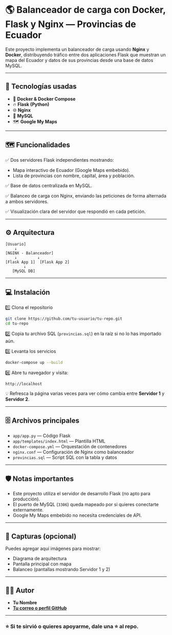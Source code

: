 # 🌎 Balanceador de carga con Docker, Flask y Nginx — Provincias de Ecuador

Este proyecto implementa un balanceador de carga usando **Nginx** y **Docker**, distribuyendo tráfico entre dos aplicaciones Flask que muestran un mapa del Ecuador y datos de sus provincias desde una base de datos MySQL.

---

## 🚀 Tecnologías usadas

- 🐳 **Docker & Docker Compose**
- 🔥 **Flask (Python)**
- 🌐 **Nginx**
- 🐬 **MySQL**
- 🗺 **Google My Maps**

---

## 🗺 Funcionalidades

✅ Dos servidores Flask independientes mostrando:
- Mapa interactivo de Ecuador (Google Maps embebido).
- Lista de provincias con nombre, capital, área y población.

✅ Base de datos centralizada en MySQL.

✅ Balanceo de carga con Nginx, enviando las peticiones de forma alternada a ambos servidores.

✅ Visualización clara del servidor que respondió en cada petición.

---

## ⚙️ Arquitectura

```
[Usuario]
    ↓
[NGINX - Balanceador]
    ↓         ↓
[Flask App 1]  [Flask App 2]
        ↓
   [MySQL DB]
```

---

## 💻 Instalación

1️⃣ Clona el repositorio

```bash
git clone https://github.com/tu-usuario/tu-repo.git
cd tu-repo
```

2️⃣ Copia tu archivo SQL (`provincias.sql`) en la raíz si no lo has importado aún.

3️⃣ Levanta los servicios

```bash
docker-compose up --build
```

4️⃣ Abre tu navegador y visita:

```
http://localhost
```

💡 Refresca la página varias veces para ver cómo cambia entre **Servidor 1** y **Servidor 2**.

---

## 🗄 Archivos principales

- `app/app.py` — Código Flask
- `app/templates/index.html` — Plantilla HTML
- `docker-compose.yml` — Orquestación de contenedores
- `nginx.conf` — Configuración de Nginx como balanceador
- `provincias.sql` — Script SQL con la tabla y datos

---

## 🛡️ Notas importantes

- Este proyecto utiliza el servidor de desarrollo Flask (no apto para producción).
- El puerto de MySQL (`3306`) queda mapeado por si quieres conectarte externamente.
- Google My Maps embebido no necesita credenciales de API.

---

## 📸 Capturas (opcional)

Puedes agregar aquí imágenes para mostrar:
- Diagrama de arquitectura
- Pantalla principal con mapa
- Balanceo (pantallas mostrando Servidor 1 y 2)

---

## 👨‍💻 Autor

- **Tu Nombre**
- **[Tu correo o perfil GitHub](https://github.com/tu-usuario)**

---

### ⭐ Si te sirvió o quieres apoyarme, dale una ⭐ al repo.
